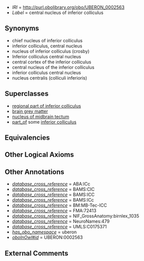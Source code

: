  * *IRI* = http://purl.obolibrary.org/obo/UBERON_0002563
 * *Label* = central nucleus of inferior colliculus

## Synonyms

 * chief nucleus of inferior colliculus
 * inferior colliculus, central nucleus
 * nucleus of inferior colliculus (crosby)
 * Inferior colliculus central nucleus
 * central cortex of the inferior colliculus
 * central nucleus of the inferior colliculus
 * inferior colliculus central nucleus
 * nucleus centralis (colliculi inferioris)

## Superclasses

 * [regional part of inferior colliculus](../../UBERON/17/UBERON_0002917.md)
 * [brain grey matter](../../UBERON/28/UBERON_0003528.md)
 * [nucleus of midbrain tectum](../../UBERON/14/UBERON_0011214.md)
 * [part_of](../../BFO/50/BFO_0000050.md) some [inferior colliculus](../../UBERON/46/UBERON_0001946.md)

## Equivalencies


## Other Logical Axioms


## Other Annotations

 * *[database_cross_reference](../../ef/oboInOwl#hasDbXref.md)* = ABA:ICc
 * *[database_cross_reference](../../ef/oboInOwl#hasDbXref.md)* = BAMS:CIC
 * *[database_cross_reference](../../ef/oboInOwl#hasDbXref.md)* = BAMS:ICC
 * *[database_cross_reference](../../ef/oboInOwl#hasDbXref.md)* = BAMS:ICc
 * *[database_cross_reference](../../ef/oboInOwl#hasDbXref.md)* = BM:MB-Tec-ICC
 * *[database_cross_reference](../../ef/oboInOwl#hasDbXref.md)* = FMA:72413
 * *[database_cross_reference](../../ef/oboInOwl#hasDbXref.md)* = NIF_GrossAnatomy:birnlex_1035
 * *[database_cross_reference](../../ef/oboInOwl#hasDbXref.md)* = NeuroNames:479
 * *[database_cross_reference](../../ef/oboInOwl#hasDbXref.md)* = UMLS:C0175371
 * *[has_obo_namespace](../../ce/oboInOwl#hasOBONamespace.md)* = uberon
 * *[oboInOwl#id](../../id/oboInOwl#id.md)* = UBERON:0002563

## External Comments


